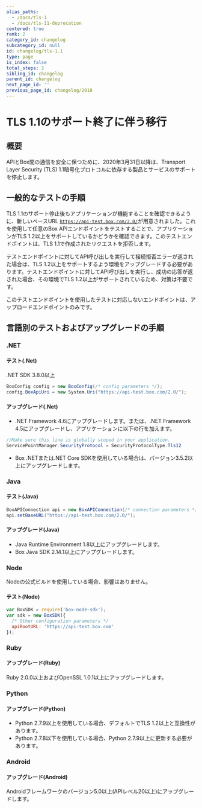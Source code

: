 ```yaml
---
alias_paths:
  - /docs/tls-1
  - /docs/tls-11-deprecation
centered: true
rank: 2
category_id: changelog
subcategory_id: null
id: changelog/tls-1.1
type: page
is_index: false
total_steps: 2
sibling_id: changelog
parent_id: changelog
next_page_id: ''
previous_page_id: changelog/2018
---
```

# TLS 1.1のサポート終了に伴う移行

## 概要

APIとBox間の通信を安全に保つために、2020年3月31日以降は、Transport Layer Security (TLS) 1.1暗号化プロトコルに依存する製品とサービスのサポートを停止します。

## 一般的なテストの手順

TLS 1.1のサポート停止後もアプリケーションが機能することを確認できるように、新しいベースURL [`https://api-test.box.com/2.0/`][tls_test_url]が用意されました。これを使用して任意のBox APIエンドポイントをテストすることで、アプリケーションがTLS 1.2以上をサポートしているかどうかを確認できます。このテストエンドポイントは、TLS 1.1で作成されたリクエストを拒否します。

テストエンドポイントに対してAPI呼び出しを実行して接続拒否エラーが返された場合は、TLS 1.2以上をサポートするよう環境をアップグレードする必要があります。テストエンドポイントに対してAPI呼び出しを実行し、成功の応答が返された場合、その環境でTLS 1.2以上がサポートされているため、対策は不要です。

<Message type="warning">

このテストエンドポイントを使用したテストに対応しないエンドポイントは、アップロードエンドポイントのみです。

</Message>

## 言語別のテストおよびアップグレードの手順

### .NET

#### テスト(.Net)

.NET SDK 3.8.0以上

```csharp
BoxConfig config = new BoxConfig(/* config parameters */);
config.BoxApiUri = new System.Uri("https://api-test.box.com/2.0/");
```

#### アップグレード(.Net)

* .NET Framework 4.6にアップグレードします。または、.NET Framework 4.5にアップグレードし、アプリケーションに以下の行を加えます。

```csharp
//Make sure this line is globally scoped in your application.
ServicePointManager.SecurityProtocol = SecurityProtocolType.Tls12
```

* Box .NETまたは.NET Core SDKを使用している場合は、バージョン3.5.2以上にアップグレードします。

### Java

#### テスト(Java)

```java
BoxAPIConnection api = new BoxAPIConnection(/* connection parameters */);
api.setBaseURL("https://api-test.box.com/2.0/");
```

#### アップグレード(Java)

* Java Runtime Environment 1.8以上にアップグレードします。
* Box Java SDK 2.14.1以上にアップグレードします。

### Node

Nodeの公式ビルドを使用している場合、影響はありません。

#### テスト(Node)

```js
var BoxSDK = require('box-node-sdk');
var sdk = new BoxSDK({
  /* Other configuration parameters */
  apiRootURL: 'https://api-test.box.com'
});
```

### Ruby

#### アップグレード(Ruby)

Ruby 2.0.0以上およびOpenSSL 1.0.1以上にアップグレードします。

### Python

#### アップグレード(Python)

* Python 2.7.9以上を使用している場合、デフォルトでTLS 1.2以上と互換性があります。
* Python 2.7.8以下を使用している場合、Python 2.7.9以上に更新する必要があります。

### Android

#### アップグレード(Android)

Androidフレームワークのバージョン5.0以上(APIレベル20以上)にアップグレードします。

[tls_test_url]: https://api-test.box.com/2.0/
